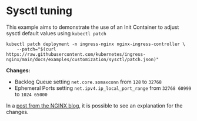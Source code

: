 # Sysctl tuning

This example aims to demonstrate the use of an Init Container to adjust sysctl default values using `kubectl patch`

```console
kubectl patch deployment -n ingress-nginx nginx-ingress-controller \
    --patch="$(curl https://raw.githubusercontent.com/kubernetes/ingress-nginx/main/docs/examples/customization/sysctl/patch.json)"
```

**Changes:**

- Backlog Queue setting `net.core.somaxconn` from `128` to `32768`
- Ephemeral Ports setting `net.ipv4.ip_local_port_range` from `32768 60999` to `1024 65000`

In a [post from the NGINX blog](https://www.nginx.com/blog/tuning-nginx/), it is possible to see an explanation for the changes.
